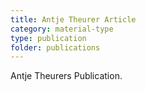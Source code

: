 ```yaml
---
title: Antje Theurer Article
category: material-type
type: publication
folder: publications
---
```


Antje Theurers Publication. 